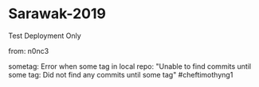 # Sarawak-2019
Test Deployment Only 

from: n0nc3

sometag: 
Error when some tag in local repo:
"Unable to find commits until some tag: Did not find any commits until some tag" #cheftimothyng1

